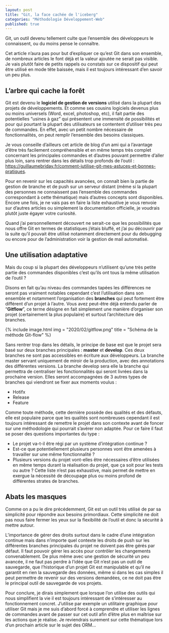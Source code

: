 ```yaml
---
layout: post
title: "Git, la face cachée de l'iceberg"
categories: "Méthodologie Développement-Web"
published: true
---
```


Git, un outil devenu tellement culte que l’ensemble des développeurs le connaissent, ou du moins pense le connaître. 

Cet article n’aura pas pour but d’expliquer ce qu’est Git dans son ensemble, de nombreux articles le font déjà et la valeur ajoutée ne serait pas visible. 
Je vais plutôt faire de petits rappels ou constats sur ce dispositif qui peut être utilisé en mode tête baissée, mais il est toujours intéressant d’en savoir un peu plus. 

## L’arbre qui cache la forêt

Git est devenu le **logiciel de gestion de versions** utilisé dans la plupart des projets de développements. Et comme ses cousins logiciels devenus plus ou moins universels (Word, excel, photoshop, etc), il fait partie des potentielles “usines à gaz” qui présentent une immensité de possibilités et pour qui pourtant la plupart des utilisateurs se contentent d’utiliser très peu de commandes. En effet, avec un petit nombre nécessaire de fonctionnalités, on peut remplir l’ensemble des besoins classiques.

Je vous conseille d’ailleurs cet article de blog d’un ami qui a l’avantage d’être très facilement compréhensible et en même temps très complet concernant les principales commandes et d’autres pouvant permettre d’aller plus loin, sans rentrer dans les détails trop profonds de l’outil : <https://guillaumebriday.fr/comment-jutilise-git-mes-astuces-et-bonnes-pratiques>.

Pour en revenir sur les capacités avancées, on connaît bien la partie de gestion de branche et de push sur un serveur distant (même si la plupart des personnes ne connaissent pas l’ensemble des commandes correspondant à cette thématique) mais d’autres concepts sont disponibles. Encore une fois, je ne vais pas en faire la liste exhaustive je vous renvoie sur d’autres articles ou simplement la documentation officielle, je voudrais plutôt juste égayer votre curiosité. 

Quand j’ai personnellement découvert ne serait-ce que les possibilités que nous offre Git en termes de statistiques j’étais bluffé, et j’ai pu découvrir par la suite qu’il pouvait être utilisé notamment directement pour du debugging ou encore pour de l’administration voir la gestion de mail automatisé. 

## Une utilisation adaptative 

Mais du coup si la plupart des développeurs n’utilisent qu’une très petite partie des commandes disponibles c’est qu’ils ont tous la même utilisation de l’outil ? 

Disons en fait qu’au niveau des commandes tapées les différences ne seront pas vraiment notables cependant c’est l’utilisation dans son ensemble et notamment l’organisation des **branches** qui peut fortement être différent d’un projet à l’autre. 
Vous avez peut-être déjà entendu parler de “**Gitflow**”, ce terme désigne en fait simplement une manière d’organiser son projet (certainement la plus populaire) et surtout l’architecture des branches. 

{% include image.html img = "2020/02/gitflow.png" title = "Schéma de la méthode Git-flow" %}

Sans rentrer trop dans les détails, le principe de base est que le projet sera basé sur deux branches principales : **master** et **develop**. Ces deux branches ne sont pas accessibles en écriture aux développeurs. 
La branche master servant uniquement de miroir de la production, avec des annotations des différentes versions.
La branche develop sera elle la branche qui permettra de centraliser les fonctionnalités qui seront livrées dans la prochaine version.
Elles seront accompagnées de 3 autres types de branches qui viendront se fixer aux moments voulus  :
* Hotifx
* Release
* Feature

Comme toute méthode, cette dernière possède des qualités et des défauts, elle est populaire parce que les qualités sont nombreuses cependant il est toujours intéressant de remettre le projet dans son contexte avant de foncer sur une méthodologie qui pourrait s’avérer non adaptée. 
Pour ce faire il faut se poser des questions importantes du type : 
* Le projet va-t-il être régi par un système d’intégration continue ?
* Est-ce que potentiellement plusieurs personnes vont être amenées à travailler sur une même fonctionnalité ?
* Plusieurs versions du projet vont-elles être nécessaires d’être utilisées en même temps durant la réalisation du projet, que ça soit pour les tests ou autre ?
Cette liste n’est pas exhaustive, mais permet de mettre en exergue la nécessité de découpage plus ou moins profond de différentes strates de branches.

## Abats les masques 

Comme on a pu le dire précédemment, Git est un outil très utilisé de par sa simplicité pour répondre aux besoins primordiaux. 
Cette simplicité ne doit pas nous faire fermer les yeux sur la flexibilité de l’outil et donc la sécurité à mettre autour. 

L’importance de gérer des droits surtout dans le cadre d’une intégration continue mais dans n’importe quel contexte les droits de push sur les différentes branches principales du projet ne doivent pas être gérés par défaut. Il faut pouvoir gérer les accès pour contrôler les changements convenablement.
De plus même avec une gestion de sécurité un peu avancée, il ne faut pas perdre à l’idée que Git n’est pas un outil de sauvegarde, que l’historique d’un projet Git est manipulable et qu’il ne garantit en rien la sauvegarde des données, même si dans les cas simples il peut permettre de revenir sur des versions demandées, ce ne doit pas être le principal outil de sauvegarde de vos projets.

Pour conclure, je dirais simplement que lorsque l’on utilise des outils qui nous simplifient la vie il est toujours intéressant de s’intéresser au fonctionnement concret. J’utilise par exemple un utilitaire graphique pour utiliser Git mais je me suis d’abord forcé à comprendre et utiliser les lignes de commandes avant de passer sur cet outil afin d’être plus en maîtrise sur les actions que je réalise. 
Je reviendrais surement sur cette thématique lors d’un prochain article sur le sujet des ORM…  

